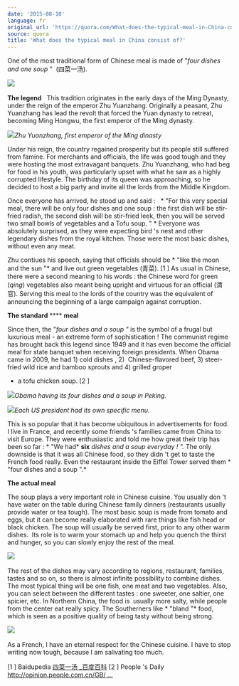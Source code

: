 ```yaml
---
date: '2015-08-10'
language: fr
original_url: 'https://quora.com/What-does-the-typical-meal-in-China-consist-of/answer/Clément-Renaud'
source: quora
title: 'What does the typical meal in China consist of?'
---
```


One of the most traditional form of Chinese meal is made of  "*four
dishes and one soup* "  (四菜一汤).  
 
![](/{{site.base_url}}/img/quora/main-qimg-2d8cf0b3013c00e6894a618df377b634-c.png)​ 
 
**The legend** 
  
This tradition originates in the early days of the Ming Dynasty, under
the reign of the emperor Zhu Yuanzhang. Originally a peasant, Zhu
Yuanzhang has lead the revolt that forced the Yuan dynasty to retreat,
becoming Ming Hongwu, the first emperor of the Ming dynasty.  
 
![](/{{site.base_url}}/img/quora/main-qimg-589db27f970b13fac22764fad344d18c-c.png)​ 
*Zhu Yuanzhang, first emperor of the Ming dinasty* 
 
Under his reign, the country regained prosperity but its people still
suffered from famine. For merchants and officials, the life was good
tough and they were hosting the most extravagant banquets. Zhu
Yuanzhang, who had beg for food in his youth, was particularly upset
with what he saw as a highly corrupted lifestyle. The birthday of its
queen was approaching, so he decided to host a big party and invite all
the lords from the Middle Kingdom. 
 
Once everyone has arrived, he stood up and said :   * "For this very
special meal, there will be only four dishes and one soup : the first
dish will be stir-fried radish, the second dish will be stir-fried leek,
then you will be served two small bowls of vegetables and a Tofu
soup. " * Everyone was absolutely surprised, as they were expecting
bird 's nest and other legendary dishes from the royal kitchen. Those
were the most basic dishes, without even any meat. 
 
Zhu contiues his speech, saying that officials should be * "like the
moon and the sun "* and live out green vegetables (青菜).  [1 ] As usual
in Chinese, there were a second meaning to his words : the Chinese word
for green (*qing*) vegetables also meant being upright and virtuous for
an official (清官). Serving this meal to the lords of the country was
the equivalent of announcing the beginning of a large campaign against
corruption. 
 
**The standard** **** **meal** 
 
Since then, the  "*four dishes and a soup "* is the symbol of a frugal
but luxurious meal - an extreme form of sophistication ! The communist
regime has brought back this legend since 1949 and it has even become
the official meal for state banquet when receiving foreign presidents.
When Obama came in 2009, he had 1) cold dishes , 2)  Chinese-flavored
beef, 3) steer-fried wild rice and bamboo sprouts and 4) grilled groper
+ a tofu chicken soup.  [2 ] 
 
![](/{{site.base_url}}/img/quora/main-qimg-939b803c03a978c007f95bda1f9a23b0-c.png)​ 
*Obama having its four dishes and a soup in Peking.* 
 
![](/{{site.base_url}}/img/quora/main-qimg-e4357f204085fdce5c5f3d1d27b29d68-c.png)​ 
*Each US president had its own specific menu.* 
 
This is so popular that it has become ubiquitous in advertisements for
food. I live in France, and recently some friends 's families came from
China to visit Europe. They were enthusiastic and told me how great
their trip has been so far : * "We had* **six** *dishes and a soup
everyday ! ".* The only downside is that it was all Chinese food, so
they didn 't get to taste the French food really. Even the restaurant
inside the Eiffel Tower served them * "four dishes and a soup ".* 
 
 
**The actual meal** 
 
The soup plays a very important role in Chinese cuisine. You usually
don 't have water on the table during Chinese family dinners
(restaurants usually provide water or tea tough). The most basic soup is
made from tomato and eggs, but it can become really elaborated with rare
things like fish head or black chicken. The soup will usually be served
first, prior to any other warm dishes.  Its role is to warm your stomach
up and help you quench the thirst and hunger, so you can slowly enjoy
the rest of the meal. 
 
![](/{{site.base_url}}/img/quora/main-qimg-83b55527bbea8316a6106303b5f630d5-c.png)​ 
 
The rest of the dishes may vary according to regions, restaurant,
families, tastes and so on, so there is almost infinite possibility to
combine dishes. The most typical thing will be one fish, one meat and
two vegetables. Also, you can select between the different tastes : one
sweeter, one saltier, one spicier, etc. In Northern China, the food is 
usually more salty, while people from the center eat really spicy. The
Southerners like * "bland "* food, which is seen as a positive quality
of being tasty without being strong. 
 
![](/{{site.base_url}}/img/quora/main-qimg-de634115ade2d51f91c8f15064455eb2-c.png)​ 
 
 
As a French, I have an eternal respect for the Chinese cuisine. I have
to stop writing now tough, because I am salivating too much. 
 
 [1 ] Baidupedia
[四菜一汤 _百度百科](http://baike.baidu.com/view/21842.htm) 
 [2 ] People 's Daily 
[http://opinion.people.com.cn/GB/ ...](http://opinion.people.com.cn/GB/1036/10419965.html)
